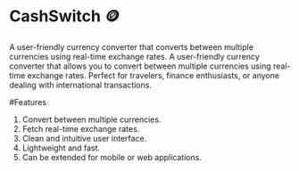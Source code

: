 # CashSwitch 🪙
A user-friendly currency converter that converts between multiple currencies using real-time exchange rates.
A user-friendly currency converter that allows you to convert between multiple currencies using real-time exchange rates. Perfect for travelers, finance enthusiasts, or anyone dealing with international transactions.

#Features

1. Convert between multiple currencies.
2. Fetch real-time exchange rates.
3. Clean and intuitive user interface.
4. Lightweight and fast.
5. Can be extended for mobile or web applications.
